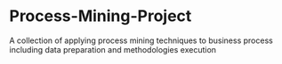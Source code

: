 # Process-Mining-Project
A collection of applying process mining techniques to business process including data preparation and methodologies execution
